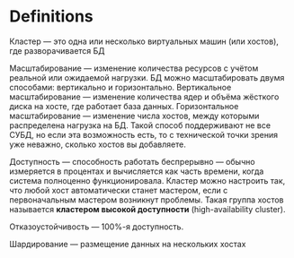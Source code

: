 # Definitions

Кластер — это одна или несколько виртуальных машин (или хостов), где разворачивается БД

Масштабирование — изменение количества ресурсов с учётом реальной или ожидаемой нагрузки. БД можно масштабировать двумя способами: вертикально и горизонтально. Вертикальное масштабирование — изменение количества ядер и объёма жёсткого диска на хосте, где работает база данных. Горизонтальное масштабирование — изменение числа хостов, между которыми распределена нагрузка на БД. Такой способ поддерживают не все СУБД, но если эта возможность есть, то с технической точки зрения уже неважно, сколько хостов вы добавляете.

Доступность — способность работать беспрерывно — обычно измеряется в процентах и вычисляется как часть времени, когда система полноценно функционировала. Кластер можно настроить так, что любой хост автоматически станет мастером, если с первоначальным мастером возникнут проблемы. Такая группа хостов называется **кластером высокой доступности** (high-availability cluster).

Отказоустойчивость — 100%-я доступность.

Шардирование — размещение данных на нескольких хостах
